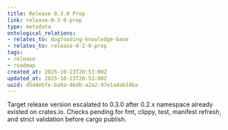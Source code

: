 ```yaml
---
title: Release 0.3.0 Prep
link: release-0-3-0-prep
type: metadata
ontological_relations:
- relates_to: dogfooding-knowledge-base
- relates_to: release-0-2-0-prep
tags:
- release
- roadmap
created_at: 2025-10-23T20:53:00Z
updated_at: 2025-10-23T20:53:00Z
uuid: d544ebfe-ba0a-46db-a2a2-97e1a4ab14ba
---
```

Target release version escalated to 0.3.0 after 0.2.x namespace already existed on crates.io.
Checks pending for fmt, clippy, test, manifest refresh, and strict validation before cargo publish.

